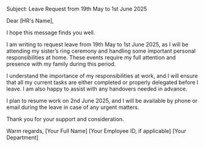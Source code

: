 Subject: Leave Request from 19th May to 1st June 2025

Dear [HR's Name],

I hope this message finds you well.

I am writing to request leave from 19th May to 1st June 2025, as I will be attending my sister’s ring ceremony and handling some important personal responsibilities at home. These events require my full attention and presence with my family during this period.

I understand the importance of my responsibilities at work, and I will ensure that all my current tasks are either completed or properly delegated before I leave. I am also happy to assist with any handovers needed in advance.

I plan to resume work on 2nd June 2025, and I will be available by phone or email during the leave in case of any urgent matters.

Thank you for your support and consideration.

Warm regards, [Your Full Name] [Your Employee ID, if applicable] [Your Department]
